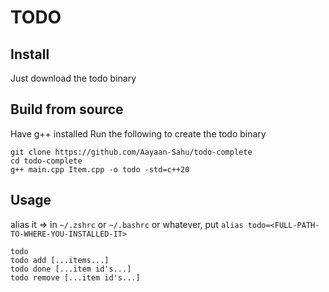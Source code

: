 # TODO

## Install
Just download the todo binary

## Build from source
Have g++ installed
Run the following to create the todo binary
```console
git clone https://github.com/Aayaan-Sahu/todo-complete
cd todo-complete
g++ main.cpp Item.cpp -o todo -std=c++20
```

## Usage
alias it => in `~/.zshrc` or `~/.bashrc` or whatever, put `alias todo=<FULL-PATH-TO-WHERE-YOU-INSTALLED-IT>`

```console
todo
todo add [...items...]
todo done [...item id's...]
todo remove [...item id's...]
```
